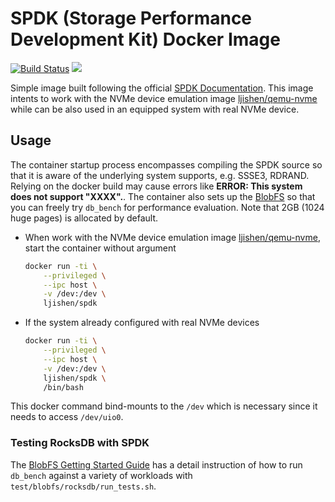 # SPDK (Storage Performance Development Kit) Docker Image

[![Build Status](https://travis-ci.org/ljishen/nvme-env.svg?branch=master)](https://travis-ci.org/ljishen/nvme-env)
[![](https://images.microbadger.com/badges/image/ljishen/spdk.svg)](http://microbadger.com/images/ljishen/spdk)

Simple image built following the official [SPDK Documentation](https://github.com/spdk/spdk). This image intents to work with the NVMe device emulation image [ljishen/qemu-nvme](https://github.com/ljishen/nvme-env/tree/master/docker/qemu-nvme) while can be also used in an equipped system with real NVMe device.


## Usage

The container startup process encompasses compiling the SPDK source so that it is aware of the underlying system supports, e.g. SSSE3, RDRAND. Relying on the docker build may cause errors like **ERROR: This system does not support "XXXX".**. The container also sets up the [BlobFS](http://www.spdk.io/doc/blobfs.html) so that you can freely try `db_bench` for performance evaluation. Note that 2GB (1024 huge pages) is allocated by default.

* When work with the NVMe device emulation image [ljishen/qemu-nvme](https://github.com/ljishen/nvme-env/tree/master/docker/qemu-nvme), start the container without argument
  ```bash
  docker run -ti \
      --privileged \
      --ipc host \
      -v /dev:/dev \
      ljishen/spdk
  ```

* If the system already configured with real NVMe devices
  ```bash
  docker run -ti \
      --privileged \
      --ipc host \
      -v /dev:/dev \
      ljishen/spdk \
      /bin/bash
  ```

This docker command bind-mounts to the `/dev` which is necessary since it needs to access `/dev/uio0`.
<!---
Here is the error message if we don't bind-mounts to /dev

```bash
EAL: Cannot open /dev/uio0: No such file or directory
EAL: Requested device 0000:00:04.0 cannot be used
mkfs.c:  77:spdk_mkfs_run: *ERROR*: bdev Nvme0n1 not found
```
-->

### Testing RocksDB with SPDK

The [BlobFS Getting Started Guide](http://www.spdk.io/doc/blobfs.html) has a detail instruction of how to run `db_bench` against a variety of workloads with `test/blobfs/rocksdb/run_tests.sh`.
